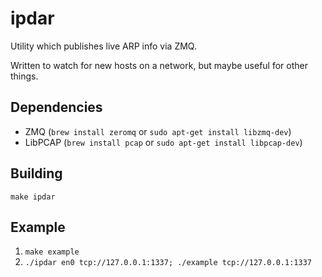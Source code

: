 # ipdar

Utility which publishes live ARP info via ZMQ.

Written to watch for new hosts on a network, but maybe useful for other things.

## Dependencies

* ZMQ (`brew install zeromq` or `sudo apt-get install libzmq-dev`)
* LibPCAP (`brew install pcap` or `sudo apt-get install libpcap-dev`)

## Building

`make ipdar`

## Example

1. `make example`
2. `./ipdar en0 tcp://127.0.0.1:1337; ./example tcp://127.0.0.1:1337`
